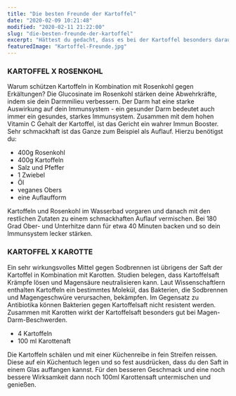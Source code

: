 ```yaml
---
title: "Die besten Freunde der Kartoffel"
date: "2020-02-09 10:21:48"
modified: "2020-02-11 21:22:00"
slug: "die-besten-freunde-der-kartoffel"
excerpt: "Hättest du gedacht, dass es bei der Kartoffel besonders darauf ankommt, womit du sie gemeinsam isst? Je nachdem, welches andere Lebensmittel du mit ihr mischst, ist ihre Wirkungsweise auf deinen Organismus anders. "
featuredImage: "Kartoffel-Freunde.jpg"
---
```


### KARTOFFEL X ROSENKOHL

Warum schützen Kartoffeln in Kombination mit Rosenkohl gegen Erkältungen? Die Glucosinate im Rosenkohl stärken deine Abwehrkräfte, indem sie dein Darmmilieu verbessern. Der Darm hat eine starke Auswirkung auf dein Immunsystem - ein gesunder Darm bedeutet auch immer ein gesundes, starkes Immunsystem. Zusammen mit dem hohen Vitamin C Gehalt der Kartoffel, ist das Gericht ein wahrer Immun Booster. Sehr schmackhaft ist das Ganze zum Beispiel als Auflauf. Hierzu benötigst du:

*   400g Rosenkohl
*   400g Kartoffeln
*   Salz und Pfeffer
*   1 Zwiebel
*   Öl
*   veganes Obers
*   eine Auflaufform

Kartoffeln und Rosenkohl im Wasserbad vorgaren und danach mit den restlichen Zutaten zu einem schmackhaften Auflauf vermischen. Bei 180 Grad Ober- und Unterhitze dann für etwa 40 Minuten backen und so dein Immunsystem lecker stärken.

### KARTOFFEL X KAROTTE

Ein sehr wirkungsvolles Mittel gegen Sodbrennen ist übrigens der Saft der Kartoffel in Kombination mit Karotten. Studien belegen, dass Kartoffelsaft Krämpfe lösen und Magensäure neutralisieren kann. Laut Wissenschaftlern enthalten Kartoffeln ein bestimmtes Molekül, das Bakterien, die Sodbrennen und Magengeschwüre verursachen, bekämpfen. Im Gegensatz zu Antibiotika können Bakterien gegen Kartoffelsaft nicht resistent werden. Zusammen mit Karotten wirkt der Kartoffelsaft besonders gut bei Magen-Darm-Beschwerden.

*   4 Kartoffeln
*   100 ml Karottenaft

Die Kartoffeln schälen und mit einer Küchenreibe in fein Streifen reissen. Diese auf ein Küchentuch legen und so fest ausdrücken, dass du den Saft in einem Glas auffangen kannst. Für den besseren Geschmack und eine noch bessere Wirksamkeit dann noch 100ml Karottensaft untermischen und genießen.